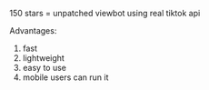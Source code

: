 150 stars = unpatched viewbot using real tiktok api

Advantages:
1)  fast
2)  lightweight
3)  easy to use
4)  mobile users can run it
